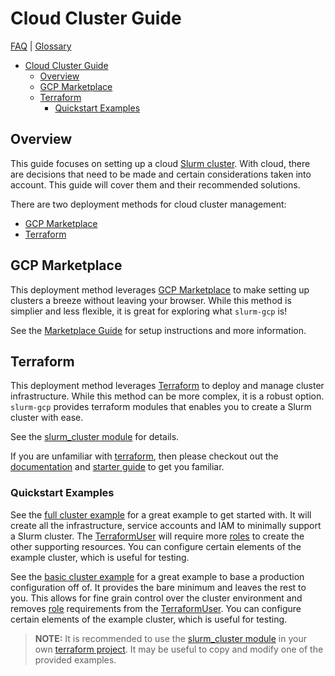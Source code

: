 # Cloud Cluster Guide

[FAQ](./faq.md) | [Glossary](./glossary.md)

<!-- mdformat-toc start --slug=github --no-anchors --maxlevel=6 --minlevel=1 -->

- [Cloud Cluster Guide](#cloud-cluster-guide)
  - [Overview](#overview)
  - [GCP Marketplace](#gcp-marketplace)
  - [Terraform](#terraform)
    - [Quickstart Examples](#quickstart-examples)

<!-- mdformat-toc end -->

## Overview

This guide focuses on setting up a cloud [Slurm cluster](./glossary.md#slurm).
With cloud, there are decisions that need to be made and certain considerations
taken into account. This guide will cover them and their recommended solutions.

There are two deployment methods for cloud cluster management:

- [GCP Marketplace](#gcp-marketplace)
- [Terraform](#terraform)

## GCP Marketplace

This deployment method leverages
[GCP Marketplace](./glossary.md#gcp-marketplace) to make setting up clusters a
breeze without leaving your browser. While this method is simplier and less
flexible, it is great for exploring what `slurm-gcp` is!

See the [Marketplace Guide](./marketplace.md) for setup instructions and more
information.

## Terraform

This deployment method leverages [Terraform](./glossary.md#terraform) to deploy
and manage cluster infrastructure. While this method can be more complex, it is
a robust option. `slurm-gcp` provides terraform modules that enables you to
create a Slurm cluster with ease.

See the [slurm_cluster module](../terraform/modules/slurm_cluster/README.md) for
details.

If you are unfamiliar with [terraform](./glossary.md#terraform), then please
checkout out the [documentation](https://www.terraform.io/docs) and
[starter guide](https://learn.hashicorp.com/collections/terraform/gcp-get-started)
to get you familiar.

### Quickstart Examples

See the
[full cluster example](../terraform/examples/slurm_cluster/cloud/full/README.md)
for a great example to get started with. It will create all the infrastructure,
service accounts and IAM to minimally support a Slurm cluster. The
[TerraformUser](./glossary.md#terraformuser) will require more
[roles](./glossary.md#iam-roles) to create the other supporting resources. You
can configure certain elements of the example cluster, which is useful for
testing.

See the
[basic cluster example](../terraform/examples/slurm_cluster/cloud/basic/README.md)
for a great example to base a production configuration off of. It provides the
bare minimum and leaves the rest to you. This allows for fine grain control over
the cluster environment and removes [role](./glossary.md#iam-roles) requirements
from the [TerraformUser](./glossary.md#terraformuser). You can configure certain
elements of the example cluster, which is useful for testing.

> **NOTE:** It is recommended to use the
> [slurm_cluster module](../terraform/modules/slurm_cluster/README.md) in your
> own [terraform project](./glossary.md#terraform-project). It may be useful to
> copy and modify one of the provided examples.
